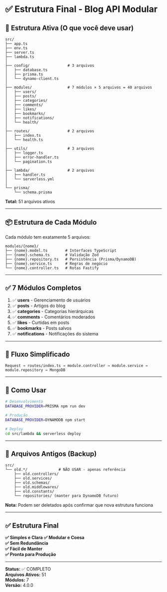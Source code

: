 # ✅ Estrutura Final - Blog API Modular

## 📁 Estrutura Ativa (O que você deve usar)

```
src/
├── app.ts
├── env.ts
├── server.ts
├── lambda.ts
│
├── config/                 # 3 arquivos
│   ├── database.ts
│   ├── prisma.ts
│   └── dynamo-client.ts
│
├── modules/                # 7 módulos × 5 arquivos = 40 arquivos
│   ├── users/
│   ├── posts/
│   ├── categories/
│   ├── comments/
│   ├── likes/
│   ├── bookmarks/
│   ├── notifications/
│   └── health/
│
├── routes/                 # 2 arquivos
│   ├── index.ts
│   └── health.ts
│
├── utils/                  # 3 arquivos
│   ├── logger.ts
│   ├── error-handler.ts
│   └── pagination.ts
│
├── lambda/                 # 2 arquivos
│   ├── handler.ts
│   └── serverless.yml
│
└── prisma/
    └── schema.prisma
```

**Total:** 51 arquivos ativos

---

## 📦 Estrutura de Cada Módulo

Cada módulo tem exatamente 5 arquivos:

```
modules/{nome}/
├── {nome}.model.ts        # Interfaces TypeScript
├── {nome}.schema.ts       # Validação Zod
├── {nome}.repository.ts   # Persistência (Prisma/DynamoDB)
├── {nome}.service.ts      # Regras de negócio
└── {nome}.controller.ts   # Rotas Fastify
```

---

## ✅ 7 Módulos Completos

1. ✅ **users** - Gerenciamento de usuários
2. ✅ **posts** - Artigos do blog
3. ✅ **categories** - Categorias hierárquicas
4. ✅ **comments** - Comentários moderados
5. ✅ **likes** - Curtidas em posts
6. ✅ **bookmarks** - Posts salvos
7. ✅ **notifications** - Notificações do sistema

---

## 🔄 Fluxo Simplificado

```
Request → routes/index.ts → module.controller → module.service → module.repository → MongoDB
```

---

## 🚀 Como Usar

```bash
# Desenvolvimento
DATABASE_PROVIDER=PRISMA npm run dev

# Produção
DATABASE_PROVIDER=DYNAMODB npm start

# Deploy
cd src/lambda && serverless deploy
```

---

## 📂 Arquivos Antigos (Backup)

```
src/
└── old.*/              # NÃO USAR - apenas referência
    ├── old.controllers/
    ├── old.services/
    ├── old.schemas/
    ├── old.middlewares/
    ├── old.constants/
    └── repositories/ (manter para DynamoDB futuro)
```

**Nota:** Podem ser deletados após confirmar que nova estrutura funciona

---

## ✅ Estrutura Final

**✅ Simples e Clara**
**✅ Modular e Coesa**  
**✅ Sem Redundância**  
**✅ Fácil de Manter**  
**✅ Pronta para Produção**

---

**Status:** ✅ COMPLETO  
**Arquivos Ativos:** 51  
**Módulos:** 7  
**Versão:** 4.0.0
